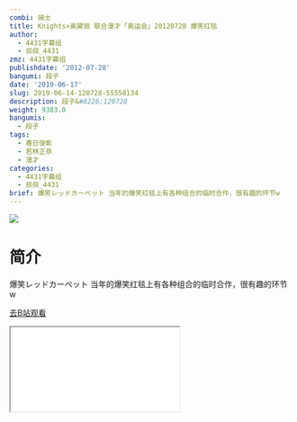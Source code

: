 ```yaml
---
combi: 骑士
title: Knights×奥黛丽 联合漫才「奥运会」20120728 爆笑红毯
author:
  - 4431字幕组
  - 叔叔_4431
zmz: 4431字幕组
publishdate: '2012-07-28'
bangumi: 段子
date: '2019-06-17'
slug: 2019-06-14-120728-55558134
description: 段子&#8226;120728
weight: 9383.0
bangumis:
  - 段子
tags:
  - 春日俊彰
  - 若林正恭
  - 漫才
categories:
  - 4431字幕组
  - 叔叔_4431
brief: 爆笑レッドカーペット 当年的爆笑红毯上有各种组合的临时合作，很有趣的环节w
---
```

![](https://raw.githubusercontent.com/tcgriffith/owaraisite/master/static/tmpimg/2306b0ab908f73bf4db371627ba86dbb014ecd6b.jpg.480.jpg)
# 简介  
爆笑レッドカーペット
当年的爆笑红毯上有各种组合的临时合作，很有趣的环节w  

[去B站观看](https://www.bilibili.com/video/av55558134/)
<div class ="resp-container"><iframe class="testiframe" src="//player.bilibili.com/player.html?aid=55558134"", scrolling="no", allowfullscreen="true" > </iframe></div> 
